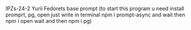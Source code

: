 IPZs-24-2 Yurii Fedorets base prompt
(to start this program u need install promprt, pg, open just write in terminal
npm i prompt-async and wait then
npm i open wait and then
npm i pg)

